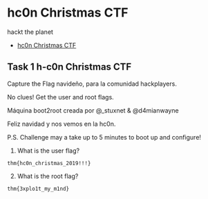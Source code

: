# hc0n Christmas CTF

hackt the planet

* [hc0n Christmas CTF](https://tryhackme.com/room/hc0nchristmasctf)

## Task 1 h-c0n Christmas CTF

Capture the Flag navideño, para la comunidad hackplayers.

No clues! Get the user and root flags.

Máquina boot2root creada por @_stuxnet & @d4mianwayne

Feliz navidad y nos vemos en la hc0n.

P.S. Challenge may a take up to 5 minutes to boot up and configure!

1. What is the user flag?

`thm{hc0n_christmas_2019!!!}`

2. What is the root flag?

`thm{3xplo1t_my_m1nd}`
